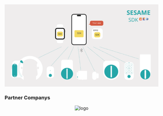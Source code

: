 ![SesameSDK](https://github.com/CANDY-HOUSE/.github/blob/main/profile/images/SesameSDK.png?raw=true)
<h3>Partner Companys</h3>
<p align="center">
  <img src="https://cdn.shopify.com/s/files/1/0016/1870/6495/files/partner_companys.png?v=1705543254" width="860px" alt="logo"/>
</p>
